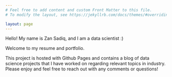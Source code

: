 ```yaml
---
# Feel free to add content and custom Front Matter to this file.
# To modify the layout, see https://jekyllrb.com/docs/themes/#overriding-theme-defaults

layout: page
---
```


Hello! My name is Zan Sadiq, and I am a data scientist :) 

Welcome to my resume and portfolio. 

This project is hosted with Github Pages and contains a blog of data science projects that I have worked on regarding relevant topics in industry. Please enjoy and feel free to reach out with any comments or questions!